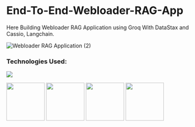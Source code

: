 # End-To-End-Webloader-RAG-App
Here Building Webloader RAG Application using Groq With DataStax and Cassio, Langchain.

![Webloader RAG Application (2)](https://github.com/divakarkumarp/End-To-End-Webloader-RAG-App/assets/32620288/dda44c93-c5b1-442b-ba43-20149fb5dbfc)

### Technologies Used:

![](https://forthebadge.com/images/badges/made-with-python.svg)

[<img target="_blank" src="https://github.com/divakarkumarp/End-To-End-Webloader-RAG-App/assets/32620288/bebfa771-ed66-441d-b488-43a6ed095518" width=100>](https://www.langchain.com/) [<img target="_blank" src="https://github.com/divakarkumarp/End-To-End-Webloader-RAG-App/assets/32620288/c6c5acef-4b78-455a-8188-452e6f76cebd" width=100>](https://groq.com/) [<img target="_blank" src="https://github.com/divakarkumarp/End-To-End-Webloader-RAG-App/assets/32620288/244934ec-408e-482b-972d-96677f6cad45" width=100>](https://openai.com/) [<img target="_blank" src="https://github.com/divakarkumarp/End-To-End-Webloader-RAG-App/assets/32620288/b7585b28-1514-4ec8-8d15-e6879f447aa0" width=100>](https://docs.datastax.com/en/astra-db-serverless/get-started/quickstart.html)